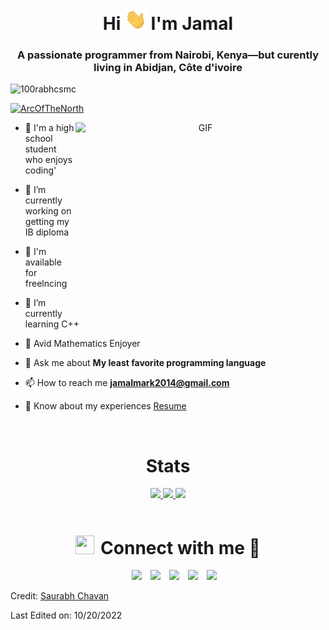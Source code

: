 <h1 align="center">Hi <img width="35" src="https://github.com/1999AZZAR/1999AZZAR/blob/main/resources/img/waving.gif"> I'm Jamal</h1>
<h3 align="center">A passionate programmer from Nairobi, Kenya—but curently living in Abidjan, Côte d'ivoire</h3>

<p align="left"> <img src="https://komarev.com/ghpvc/?username=ArcOfTheNorth&label=Profile%20views&color=0e75b6&style=flat" alt="100rabhcsmc" /> </p>

<p align="left"> <a href="https://twitter.com/ArcOfTheNorth" target="blank"><img src="https://img.shields.io/twitter/follow/ArcOfTheNorth?logo=twitter&style=for-the-badge" alt="ArcOfTheNorth" /></a> </p>

<a target="_blank" align="center">
  <img align="right" top="500" height="300" width="400" alt="GIF" src="https://i.pinimg.com/originals/f1/e7/34/f1e734f9cade86fe737a9aa404ad5677.gif">
</a>

- 🔭 I'm a high school student who enjoys coding'

- 🌱 I’m currently working on getting my IB diploma

- 🤝 I'm available for freelncing

- 🧠 I’m currently learning C++

- 📝 Avid Mathematics Enjoyer

- 💬 Ask me about **My least favorite programming language**

- 📫 How to reach me **jamalmark2014@gmail.com**

- 📄 Know about my experiences <a href="https://github.com/ArcOfTheNorth/ArcOfTheNorth/blob/main/Jamal_Gache_Resume.pdf" target="blank">Resume</a>

<br>

<h1 align="center">Stats</h1>
<div align="center">
  <a href="https://github.com/anuraghazra/github-readme-stats">
    <img width="350px" src="https://github-readme-stats.vercel.app/api?username=ArcOfTheNorth&show_icons=true&theme=radical" />
  </a>

  <a href="https://github-readme-streak-stats.herokuapp.com">
    <img width="350px" src="https://github-readme-streak-stats.herokuapp.com?user=ArcOfTheNorth&theme=radical&date_format=M%20j%5B%2C%20Y%5D" />
  </a>

  <a href="https://github.com/anuraghazra/github-readme-stats">
    <img width="295px" src="https://github-readme-stats.vercel.app/api/top-langs/?username=ArcOfTheNorth&layout=compact&theme=radical" />
  </a>
</div>


<br/>
<h1 align="center" > <img src="https://media.giphy.com/media/iY8CRBdQXODJSCERIr/giphy.gif" width="30" height="30" style="margin-right: 10px;">Connect with me 🤝 </h1>

<p align="center">
 <div align="center"  class="icons-social" style="margin-left: 10px;">
        <a style="margin-left: 10px;"  target="_blank" href="https://www.linkedin.com/in/jamal-mark-b44377254/">
			<img src="https://img.icons8.com/doodle/40/000000/linkedin--v2.png"></a>
        <a style="margin-left: 10px;" target="_blank" href="https://github.com/ArcOfTheNorth">
		<img src="https://img.icons8.com/doodle/40/000000/github--v1.png"></a>
        <a style="margin-left: 10px;" target="_blank" href="https://www.instagram.com/jamal.gache/">
			<img src="https://img.icons8.com/doodle/40/000000/instagram-new--v2.png"></a>
		<a style="margin-left: 10px;" target="_blank" href="https://twitter.com/ArcOfTheNorth">
			<img src="https://img.icons8.com/doodle/1x/twitter-squared--v2.png" ></a>
		<a style="margin-left: 10px;" target="_blank" href="https://www.youtube.com/channel/UCC9zcXM-6Ognf87nRU1I3DA">
				<img src="https://img.icons8.com/doodle/1x/youtube--v2.png" ></a>
      </div>
</p>

Credit: [Saurabh Chavan](https://github.com/100rabhcsmc)

Last Edited on: 10/20/2022


